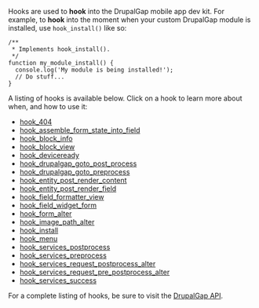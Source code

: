 Hooks are used to **hook** into the DrupalGap mobile app dev kit. For example, to **hook** into the moment when your custom DrupalGap module is installed, use `hook_install()` like so:

```
/**
 * Implements hook_install().
 */
function my_module_install() {
  console.log('My module is being installed!');
  // Do stuff...
}
```

A listing of hooks is available below. Click on a hook to learn more about when, and how to use it:

- [hook_404](http://api.drupalgap.org/global.html#hook_404)
- [hook_assemble_form_state_into_field](http://api.drupalgap.org/global.html#hook_assemble_form_state_into_field)
- [hook_block_info](http://api.drupalgap.org/global.html#hook_block_info)
- [hook_block_view](http://api.drupalgap.org/global.html#hook_block_view)
- [hook_deviceready](http://api.drupalgap.org/global.html#hook_deviceready)
- [hook_drupalgap_goto_post_process](http://api.drupalgap.org/global.html#hook_drupalgap_goto_post_process)
- [hook_drupalgap_goto_preprocess](http://api.drupalgap.org/global.html#hook_drupalgap_goto_preprocess)
- [hook_entity_post_render_content](http://api.drupalgap.org/global.html#hook_entity_post_render_content)
- [hook_entity_post_render_field](http://api.drupalgap.org/global.html#hook_entity_post_render_field)
- [hook_field_formatter_view](http://api.drupalgap.org/global.html#hook_field_formatter_view)
- [hook_field_widget_form](http://api.drupalgap.org/global.html#hook_field_widget_form)
- [hook_form_alter](http://api.drupalgap.org/global.html#hook_form_alter)
- [hook_image_path_alter](http://api.drupalgap.org/global.html#hook_image_path_alter)
- [hook_install](http://api.drupalgap.org/global.html#hook_install)
- [hook_menu](http://api.drupalgap.org/global.html#hook_menu)
- [hook_services_postprocess](http://api.drupalgap.org/global.html#hook_services_postprocess)
- [hook_services_preprocess](http://api.drupalgap.org/global.html#hook_services_preprocess)
- [hook_services_request_postprocess_alter](http://api.drupalgap.org/global.html#hook_services_request_postprocess_alter)
- [hook_services_request_pre_postprocess_alter](http://api.drupalgap.org/global.html#hook_services_request_pre_postprocess_alter)
- [hook_services_success](http://api.drupalgap.org/global.html#hook_services_success)

For a complete listing of hooks, be sure to visit the [DrupalGap API](http://api.drupalgap.org).